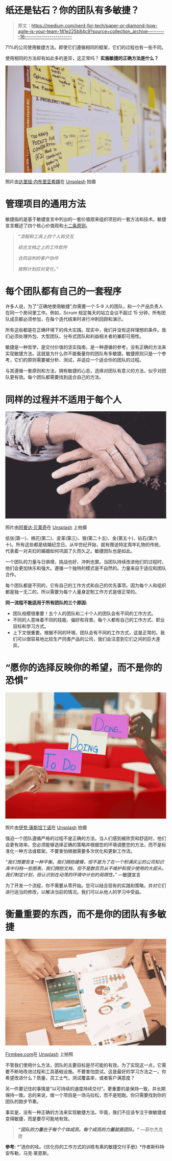 # 纸还是钻石？你的团队有多敏捷？

> 原文：<https://medium.com/nerd-for-tech/paper-or-diamond-how-agile-is-your-team-181e225b84c9?source=collection_archive---------16----------------------->

71%的公司使用敏捷方法。即使它们遵循相同的框架，它们的过程也有一些不同。

使用相同的方法却有如此多的差异，这正常吗？ **实施敏捷的正确方法是什么？**

![](img/8384daf9cfbad19fb962652c115eddf1.png)

照片由[达里娅·内布里亚希娜](https://unsplash.com/@epicantus?utm_source=unsplash&utm_medium=referral&utm_content=creditCopyText)在 [Unsplash](https://unsplash.com/s/photos/agile-work-software?utm_source=unsplash&utm_medium=referral&utm_content=creditCopyText) 拍摄

# 管理项目的通用方法

敏捷指的是基于敏捷宣言中列出的一套价值观来组织项目的一套方法和技术。敏捷宣言概述了四个核心价值观和[十二条原则](http://agilemanifesto.org/principles.html)。

> *“流程和工具上的个人和交互*
> 
> *综合文档之上的工作软件*
> 
> *合同谈判的客户协作*
> 
> *按照计划应对变化。”*

# **每个团队都有自己的一套程序**

许多人说，为了“正确地使用敏捷”,你需要一个 5-9 人的团队，和一个产品负责人在同一个房间里工作。例如，Scrum 规定每天的站立会议不超过 15 分钟，所有团队成员都必须参加，在每个迭代结束时进行冲刺回顾和演示。

所有这些都是在正确环境下的伟大实践。现实中，我们并没有这样理想的条件。我们必须处理外包、大型团队、分布式团队和利益相关者的兼职可用性。

敏捷是一种哲学，是交付价值的坚实指南，是一种遵循的参考。没有正确的方法来实现敏捷方法。这就是为什么你不能衡量你的团队有多敏捷。敏捷原则只是一个参考，它们的原则需要被分析、测试，并适应一个适合你的团队的过程。

与其遵循一套原则和方法，拥有敏捷的心态，选择对团队有意义的方法，似乎对团队更有效。每个团队都需要找到适合自己的方法。

# 同样的过程并不适用于每个人

![](img/61484624f4ca066722ebdfbe3c8281eb.png)

照片由[阿曼达·贝莱奇](https://unsplash.com/@thirteen13designz?utm_source=medium&utm_medium=referral)在 [Unsplash](https://unsplash.com?utm_source=medium&utm_medium=referral) 上拍摄

纸张(第一)、棉花(第二)、皮革(第三)、银(第二十五)、金(第五十)、钻石(第六十)。所有这些都是结婚纪念日。从中世纪开始，就有赠送特定周年礼物的传统，代表着一对夫妇的婚姻如何巩固了久而久之。敏捷团队也是如此。

一个团队的力量与日俱增，挑战也好，冲刺也罢。当团队持续改进他们的过程时，他们会更加快乐和强大。遵循一个独特的模式是不自然的。力量来自于适应和团队合作。

每个团队都是不同的，它有自己的工作方式和自己的优先事项。因为每个人和组织都是独一无二的，所以需要为每个人量身定制工作方式是很正常的。

**同一流程不能适用于所有团队的三个原因:**

*   团队规模很重要！五个人的团队和二十个人的团队会有不同的工作方式。
*   不同的人意味着不同的技能、偏好和背景。每个人都有自己的工作方式、职业目标和学习方式。
*   上下文很重要。根据不同的环境，团队会有不同的工作方式，这是正常的。我们可以很容易地比较生产同类产品的公司，我们会注意到它们之间的巨大差异。

# **“愿你的选择反映你的希望，而不是你的恐惧”**

![](img/0c05db7406a35ba1973fde784e872eac.png)

照片由[伊登·康斯坦丁诺](https://unsplash.com/@edenconstantin0?utm_source=unsplash&utm_medium=referral&utm_content=creditCopyText)在 [Unsplash](https://unsplash.com/?utm_source=unsplash&utm_medium=referral&utm_content=creditCopyText) 拍摄

强迫一个团队遵循严格的过程不是正确的方法。当人们感到被欣赏和舒适时，他们会更有效率。您必须能够选择正确的策略并根据您的环境调整您的方法，而不是标准化一种方法或框架。不要害怕根据需要多次优化和更新工作流。

*“我们想要恢复一种平衡。我们拥抱建模，但不是为了在一个积满灰尘的公司知识库中归档一些图表。我们拥抱文档，但不是数百页从不维护和很少使用的大部头。我们制定计划，但认识到在动荡的环境中计划的局限性。”* —敏捷宣言

为了开发一个流程，你不需要从零开始。您可以结合现有的实践和策略，并对它们进行适当的修改，以解决当前的情况。我们可以从他人的学习中受益。

# **衡量重要的东西，而不是你的团队有多敏捷**

![](img/1bd6de1bbd2b226e7e50adeba9b941c5.png)

[Firmbee.com](https://unsplash.com/@firmbee?utm_source=medium&utm_medium=referral)在 [Unsplash](https://unsplash.com?utm_source=medium&utm_medium=referral) 上拍照

不管我们使用什么方法，团队的主要目标是尽可能的有效。为了实现这一点，它需要不断地改进过程和工具基础设施。不要害怕尝试。这是最好的学习方法之一。你希望改进什么？质量，员工士气，测试覆盖率，或者客户满意度？

另一件要记住的事情是“以可持续的速度持续交付”。更重要的是保持一致，并长期保持一致。总的来说，做一个项目是一场马拉松，而不是短跑。你只需要找到你的团队的跑步节奏。

事实是，没有一种正确的方法来实现敏捷方法。毕竟，我们不应该专注于做敏捷或变得敏捷，而是要尽可能地有效。

> ***“团队的力量在于每个个体成员。每个成员的力量就是团队。”*** —菲尔杰克逊

**参考:** *“选你的哇。《优化你的工作方式的训练有素的敏捷交付手册》*作者斯科特·安布勒，马克·莱恩斯。